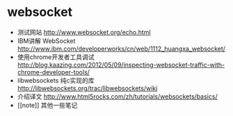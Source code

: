 # websocket

* 测试网站  http://www.websocket.org/echo.html
* IBM讲解 WebSocket  http://www.ibm.com/developerworks/cn/web/1112_huangxa_websocket/
* 使用chrome开发者工具调试 http://blog.kaazing.com/2012/05/09/inspecting-websocket-traffic-with-chrome-developer-tools/
* libwebsockets 纯c实现的库 http://libwebsockets.org/trac/libwebsockets/wiki
* 介绍译文 http://www.html5rocks.com/zh/tutorials/websockets/basics/
* [[note]] 其他一些笔记